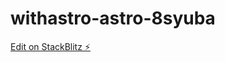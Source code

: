# withastro-astro-8syuba

[Edit on StackBlitz ⚡️](https://stackblitz.com/edit/withastro-astro-8syuba)